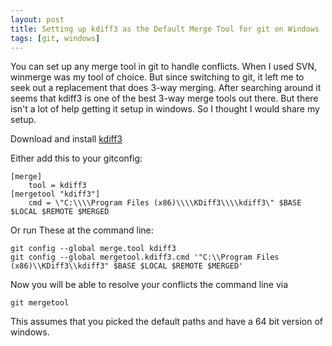 ```yaml
---
layout: post
title: Setting up kdiff3 as the Default Merge Tool for git on Windows
tags: [git, windows]
---
```

You can set up any merge tool in git to handle conflicts. When I used SVN, winmerge was my tool of choice. But since switching to git, it left me to seek out a replacement that does 3-way merging. After searching around it seems that kdiff3 is one of the best 3-way merge tools out there. But there isn't a lot of help getting it setup in windows. So I thought I would share my setup. 

Download and install [kdiff3](http://sourceforge.net/projects/kdiff3/files/)

Either add this to your gitconfig:

	[merge]
		tool = kdiff3
	[mergetool "kdiff3"]
		cmd = \"C:\\\\Program Files (x86)\\\\KDiff3\\\\kdiff3\" $BASE $LOCAL $REMOTE $MERGED

Or run These at the command line:

	git config --global merge.tool kdiff3
	git config --global mergetool.kdiff3.cmd '"C:\\Program Files (x86)\\KDiff3\\kdiff3" $BASE $LOCAL $REMOTE $MERGED'
	

Now you will be able to resolve your conflicts the command line via

	git mergetool

This assumes that you picked the default paths and have a 64 bit version of windows.